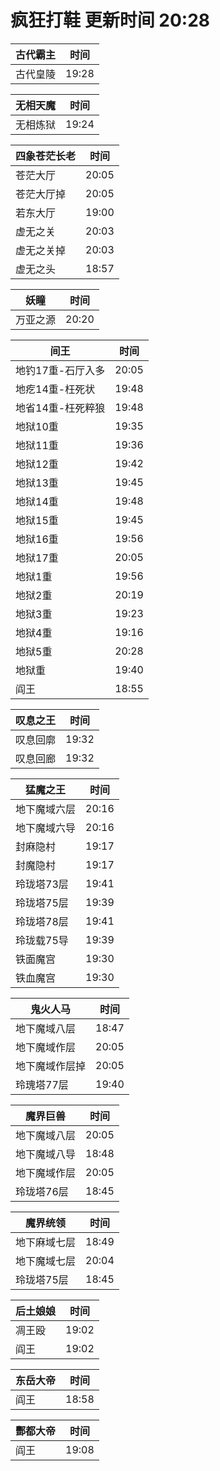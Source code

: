# 疯狂打鞋 更新时间 20:28

| 古代霸主   | 时间    |
|--------|-------|
| 古代皇陵 | 19:28 |

| 无相天魔   | 时间    |
|--------|-------|
| 无相炼狱 | 19:24 |

| 四象苍茫长老   | 时间    |
|--------|-------|
| 苍茫大厅 | 20:05 |
| 苍茫大厅掉 | 20:05 |
| 若东大厅 | 19:00 |
| 虚无之关 | 20:03 |
| 虚无之关掉 | 20:03 |
| 虚无之头 | 18:57 |

| 妖瞳   | 时间    |
|--------|-------|
| 万亚之源 | 20:20 |

| 间王   | 时间    |
|--------|-------|
| 地钓17重-石厅入多 | 20:05 |
| 地疙14重-枉死状 | 19:48 |
| 地省14重-枉死粹狼 | 19:48 |
| 地狱10重 | 19:35 |
| 地狱11重 | 19:36 |
| 地狱12重 | 19:42 |
| 地狱13重 | 19:45 |
| 地狱14重 | 19:48 |
| 地狱15重 | 19:45 |
| 地狱16重 | 19:56 |
| 地狱17重 | 20:05 |
| 地狱1重 | 19:56 |
| 地狱2重 | 20:19 |
| 地狱3重 | 19:23 |
| 地狱4重 | 19:16 |
| 地狱5重 | 20:28 |
| 地狱重 | 19:40 |
| 阎王 | 18:55 |

| 叹息之王   | 时间    |
|--------|-------|
| 叹息回廓 | 19:32 |
| 叹息回廊 | 19:32 |

| 猛魔之王   | 时间    |
|--------|-------|
| 地下魔域六层 | 20:16 |
| 地下魔域六导 | 20:16 |
| 封麻隐村 | 19:17 |
| 封魔隐村 | 19:17 |
| 玲珑塔73层 | 19:41 |
| 玲珑塔75层 | 19:39 |
| 玲珑塔78层 | 19:41 |
| 玲珑载75导 | 19:39 |
| 铁面魔宫 | 19:30 |
| 铁血魔宫 | 19:30 |

| 鬼火人马   | 时间    |
|--------|-------|
| 地下魔域八层 | 18:47 |
| 地下魔域作层 | 20:05 |
| 地下魔域作层掉 | 20:05 |
| 玲瑰塔77层 | 19:40 |

| 魔界巨兽   | 时间    |
|--------|-------|
| 地下魔域八层 | 20:05 |
| 地下魔域八导 | 18:48 |
| 地下魔域作层 | 20:05 |
| 玲珑塔76层 | 18:45 |

| 魔界统领   | 时间    |
|--------|-------|
| 地下麻域七层 | 18:49 |
| 地下魔域七层 | 20:04 |
| 玲珑塔75层 | 18:45 |

| 后土娘娘   | 时间    |
|--------|-------|
| 凋王殴 | 19:02 |
| 阎王 | 19:02 |

| 东岳大帝   | 时间    |
|--------|-------|
| 阎王 | 18:58 |

| 酆都大帝   | 时间    |
|--------|-------|
| 阎王 | 19:08 |